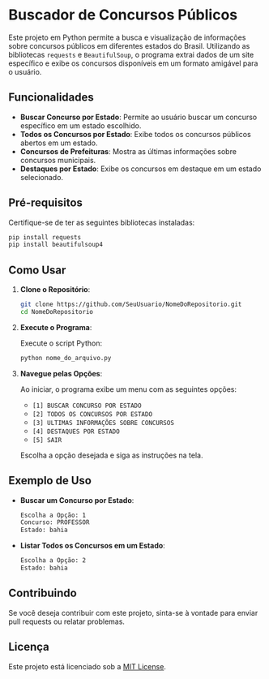 # Buscador de Concursos Públicos

Este projeto em Python permite a busca e visualização de informações sobre concursos públicos em diferentes estados do Brasil. Utilizando as bibliotecas `requests` e `BeautifulSoup`, o programa extrai dados de um site específico e exibe os concursos disponíveis em um formato amigável para o usuário.

## Funcionalidades

- **Buscar Concurso por Estado**: Permite ao usuário buscar um concurso específico em um estado escolhido.
- **Todos os Concursos por Estado**: Exibe todos os concursos públicos abertos em um estado.
- **Concursos de Prefeituras**: Mostra as últimas informações sobre concursos municipais.
- **Destaques por Estado**: Exibe os concursos em destaque em um estado selecionado.

## Pré-requisitos

Certifique-se de ter as seguintes bibliotecas instaladas:

```bash
pip install requests
pip install beautifulsoup4
```

## Como Usar

1. **Clone o Repositório**:

   ```bash
   git clone https://github.com/SeuUsuario/NomeDoRepositorio.git
   cd NomeDoRepositorio
   ```

2. **Execute o Programa**:

   Execute o script Python:

   ```bash
   python nome_do_arquivo.py
   ```

3. **Navegue pelas Opções**:

   Ao iniciar, o programa exibe um menu com as seguintes opções:

   - `[1] BUSCAR CONCURSO POR ESTADO`
   - `[2] TODOS OS CONCURSOS POR ESTADO`
   - `[3] ULTIMAS INFORMAÇÕES SOBRE CONCURSOS`
   - `[4] DESTAQUES POR ESTADO`
   - `[5] SAIR`

   Escolha a opção desejada e siga as instruções na tela.

## Exemplo de Uso

- **Buscar um Concurso por Estado**:

  ```bash
  Escolha a Opção: 1
  Concurso: PROFESSOR
  Estado: bahia
  ```

- **Listar Todos os Concursos em um Estado**:

  ```bash
  Escolha a Opção: 2
  Estado: bahia
  ```

## Contribuindo

Se você deseja contribuir com este projeto, sinta-se à vontade para enviar pull requests ou relatar problemas.

## Licença

Este projeto está licenciado sob a [MIT License](LICENSE).
